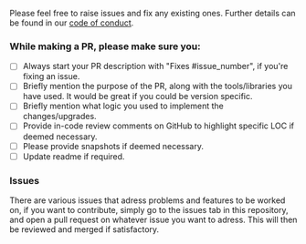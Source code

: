
Please feel free to raise issues and fix any existing ones. Further details can be found in our [code of conduct](https://github.com/Mostafamabrok/satellitescraper).

### While making a PR, please make sure you:
- [ ] Always start your PR description with "Fixes #issue_number", if you're fixing an issue.
- [ ] Briefly mention the purpose of the PR, along with the tools/libraries you have used. It would be great if you could be version specific.
- [ ] Briefly mention what logic you used to implement the changes/upgrades.
- [ ] Provide in-code review comments on GitHub to highlight specific LOC if deemed necessary.
- [ ] Please provide snapshots if deemed necessary.
- [ ] Update readme if required.

### Issues

There are various issues that adress problems and features to be worked on, if you want to contribute, simply go to the issues tab in this repository, and open a pull request on whatever issue you want to adress. This will then be reviewed and merged if satisfactory.
